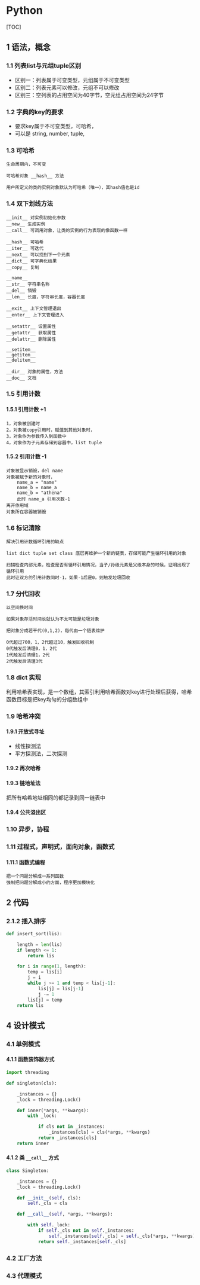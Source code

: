 # Python

[TOC]

## 1 语法，概念

### 1.1 列表list与元组tuple区别

- 区别一：列表属于可变类型，元组属于不可变类型
- 区别二：列表元素可以修改，元组不可以修改
- 区别三：空列表的占用空间为40字节，空元组占用空间为24字节

### 1.2 字典的key的要求

- 要求key属于不可变类型，可哈希，
- 可以是 string, number, tuple,

### 1.3 可哈希

```text
生命周期内，不可变

可哈希对象 __hash__ 方法

用户所定义的类的实例对象默认为可哈希（唯一），其hash值也是id
```

### 1.4 双下划线方法

```text
__init__ 对实例初始化参数
__new__ 生成实例
__call__ 可调用对象，让类的实例的行为表现的像函数一样

__hash__ 可哈希
__iter__ 可迭代
__next__ 可以找到下一个元素
__dict__ 可字典化结果
__copy__ 复制

__name__
__str__ 字符串名称
__del__ 销毁
__len__ 长度，字符串长度，容器长度

__exit__ 上下文管理退出
__enter__ 上下文管理进入

__setattr__ 设置属性
__getattr__ 获取属性
__delattr__ 删除属性

__setitem__
__getitem__
__delitem__

__dir__ 对象的属性，方法
__doc__ 文档
```

### 1.5 引用计数

#### 1.5.1 引用计数 +1

```text
1，对象被创建时
2，对象被copy引用时，赋值到其他对象时，
3，对象作为参数传入到函数中
4，对象作为子元素存储到容器中，list tuple
```

#### 1.5.2 引用计数 -1

```text
对象被显示销毁，del name
对象被赋予新的对象时，
    name_a = "name"
    name_b = name_a
    name_b = "athena"
    此时 name_a 引用次数-1
离开作用域
对象所在容器被销毁
```

### 1.6 标记清除

```text
解决引用计数循环引用的缺点

list dict tuple set class 底层再维护一个新的链表，存储可能产生循环引用的对象

扫描检查内部元素，检查是否有循环引用情况，当子/孙级元素是父级本身的时候，证明出现了循环引用
此时让双方的引用计数同时-1，如果-1后是0，则触发垃圾回收
```

### 1.7 分代回收

```text
以空间换时间

如果对象存活时间长就认为不太可能是垃圾对象

把对象分成若干代(0,1,2)，每代由一个链表维护

0代超过700，1，2代超过10，触发回收机制
0代触发后清理0，1，2代
1代触发后清理1，2代
2代触发后清理3代
```

### 1.8 dict 实现

利用哈希表实现，是一个数组，其索引利用哈希函数对key进行处理后获得，哈希函数目标是把key均匀的分组数组中

### 1.9 哈希冲突

#### 1.9.1 开放式寻址

- 线性探测法
- 平方探测法，二次探测

#### 1.9.2 再次哈希

#### 1.9.3 链地址法

把所有哈希地址相同的都记录到同一链表中

#### 1.9.4 公共溢出区

### 1.10 异步，协程

### 1.11 过程式，声明式，面向对象，函数式

#### 1.11.1 函数式编程

```text
把一个问题分解成一系列函数
强制把问题分解成小的方面，程序更加模块化
```

## 2 代码

### 2.1.2 插入排序

```python
def insert_sort(lis):

    length = len(lis)
    if length <= 1:
        return lis

    for i in range(1, length):
        temp = lis[i]
        j = i
        while j >= 1 and temp < lis[j-1]:
            lis[j] = lis[j-1]
            j -= 1
        lis[j] = temp
    return lis
```

## 4 设计模式

### 4.1 单例模式

#### 4.1.1 函数装饰器方式

```python
import threading

def singleton(cls):

    _instances = {}
    _lock = threading.Lock()

    def inner(*args, **kwargs):
        with _lock:

            if cls not in _instances:
                _instances[cls] = cls(*args, **kwargs)
            return _instances[cls]
    return inner
```

#### 4.1.2 类 `__call__` 方式

```python
class Singleton:

    _instances = {}
    _lock = threading.Lock()

    def __init__(self, cls):
        self._cls = cls

    def __call__(self, *args, **kwargs):

        with self._lock:
            if self._cls not in self._instances:
                self._instances[self._cls] = self._cls(*args, **kwargs)
            return self._instances[self._cls]
```

### 4.2 工厂方法

### 4.3 代理模式

```python

```
